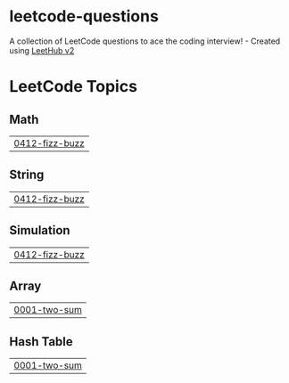 # leetcode-questions
A collection of LeetCode questions to ace the coding interview! - Created using [LeetHub v2](https://github.com/arunbhardwaj/LeetHub-2.0)

<!---LeetCode Topics Start-->
# LeetCode Topics
## Math
|  |
| ------- |
| [0412-fizz-buzz](https://github.com/naseef-nk/leetcode-questions/tree/master/0412-fizz-buzz) |
## String
|  |
| ------- |
| [0412-fizz-buzz](https://github.com/naseef-nk/leetcode-questions/tree/master/0412-fizz-buzz) |
## Simulation
|  |
| ------- |
| [0412-fizz-buzz](https://github.com/naseef-nk/leetcode-questions/tree/master/0412-fizz-buzz) |
## Array
|  |
| ------- |
| [0001-two-sum](https://github.com/naseef-nk/leetcode-questions/tree/master/0001-two-sum) |
## Hash Table
|  |
| ------- |
| [0001-two-sum](https://github.com/naseef-nk/leetcode-questions/tree/master/0001-two-sum) |
<!---LeetCode Topics End-->